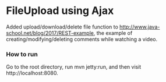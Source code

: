 # FileUpload using Ajax
Added upload/download/delete file function to http://www.java-school.net/blog/2017/REST-example, the example of creating/modifying/deleting comments while watching a video.

### How to run
Go to the root directory, run mvn jetty:run, and then visit http://localhost:8080.
